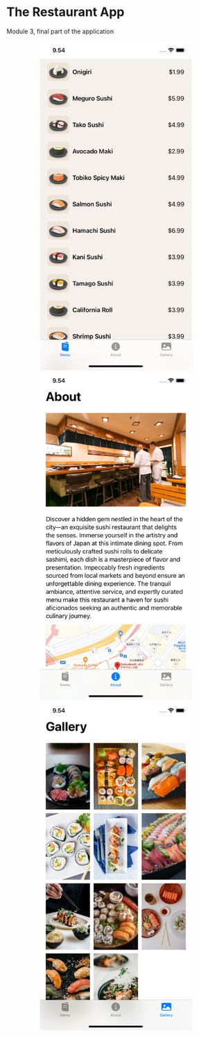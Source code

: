 # The Restaurant App
Module 3, final part of the application

<p align="center">
<img src="Screenshot Menu.png" width="350">
<img src="Screenshot About.png" width="350">
<img src="Screenshot Gallery.png" width="350">
</p>
